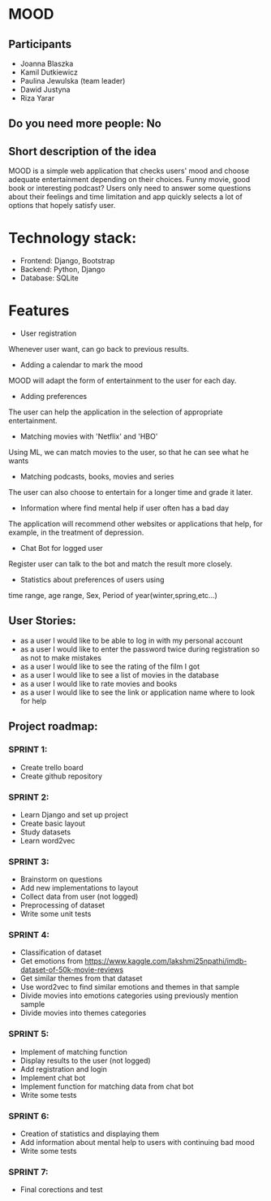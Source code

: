 # MOOD 

## Participants 

- Joanna Blaszka 
- Kamil Dutkiewicz 
- Paulina Jewulska (team leader)
- Dawid Justyna 
- Riza Yarar 

## Do you need more people: No 

## Short description of the idea 

MOOD is a simple web application that checks users' mood and choose adequate entertainment depending on their choices. Funny movie, good book or interesting podcast? Users only need to answer some questions about their feelings and time limitation and app quickly selects a lot of options that hopely satisfy user. 

 

# Technology stack: 

- Frontend: Django, Bootstrap 
- Backend: Python, Django 
- Database: SQLite 

# Features 

- User registration

Whenever user want, can go back to previous results. 
- Adding a calendar to mark the mood 
   
MOOD will adapt the form of entertainment to the user for each day. 
- Adding preferences

The user can help the application in the selection of appropriate entertainment. 
- Matching movies with 'Netflix' and 'HBO' 

Using ML, we can match movies to the user,  so that he can see what he wants  
- Matching podcasts, books,  movies and series 

The user can also choose to entertain for a longer time and grade it later. 
- Information where find mental help if user often has a bad day  

The application will recommend other websites or applications that help, for example, in the treatment of depression. 
- Chat Bot for logged user  

Register user can talk to the bot and match the result more closely. 
- Statistics about preferences of users using  

time range, age range, Sex, Period of year(winter,spring,etc...) 

 

## User Stories: 

- as a user I would like to be able to log in with my personal account 
- as a user I would like to enter the password twice during registration so as not to make mistakes 
- as a user I would like to see the rating of the film I got 
- as a user I would like to see a list of movies in the database 
- as a user I would like to rate movies and books 
- as a user I would like to see the link or application name where to look for help 

## Project roadmap: 

### SPRINT 1: 
- Create trello board 
- Create github repository    

### SPRINT 2: 
- Learn Django and set up project 
- Create basic layout 
- Study datasets  
- Learn word2vec 

### SPRINT 3: 
- Brainstorm on questions 
- Add new implementations to layout 
- Collect data from user (not logged) 
- Preprocessing of dataset  
- Write some unit tests 

### SPRINT 4: 
- Classification of dataset 
- Get emotions from https://www.kaggle.com/lakshmi25npathi/imdb-dataset-of-50k-movie-reviews
- Get similar themes from that dataset 
- Use word2vec to find similar emotions and themes in that sample 
- Divide movies into emotions categories using previously mention sample 
- Divide movies into themes categories  

### SPRINT 5: 
- Implement of matching function 
- Display results to the user (not logged) 
- Add registration and login 
- Implement chat bot  
- Implement function for matching  data from chat bot  
- Write some tests 

### SPRINT 6: 
- Creation of statistics and displaying them 
- Add information about mental help to users with continuing bad mood 
- Write some tests 

### SPRINT 7: 
- Final corections and test
